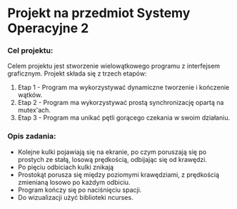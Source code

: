 # Projekt na przedmiot Systemy Operacyjne 2

### Cel projektu:
Celem projektu jest stworzenie wielowątkowego programu z interfejsem graficznym.
Projekt składa się z trzech etapów:
1. Etap 1 - Program ma wykorzystywać dynamiczne tworzenie i kończenie wątków.
2. Etap 2 - Program ma wykorzystywać prostą synchronizację opartą na mutex'ach.
3. Etap 3 - Program ma unikać pętli gorącego czekania w swoim działaniu.

### Opis zadania:
- Kolejne kulki pojawiają się na ekranie, po czym poruszają się po prostych ze stałą, losową prędkością, odbijając się od krawędzi.
- Po pięciu odbiciach kulki znikają
- Prostokąt porusza się między poziomymi krawędziami, z prędkością zmienianą losowo po każdym odbiciu.
- Program kończy się po naciśnięciu spacji.
- Do wizualizacji użyć biblioteki ncurses.
